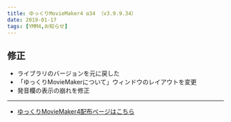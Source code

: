 ```yaml
---
title: ゆっくりMovieMaker4 α34 （v3.9.9.34）
date: 2019-01-17
tags: [YMM4,お知らせ]
---
```

## 修正
- ライブラリのバージョンを元に戻した
- 「ゆっくりMovieMakerについて」ウィンドウのレイアウトを変更
- 発音欄の表示の崩れを修正

---

- [ゆっくりMovieMaker4配布ページはこちら](../index.md)